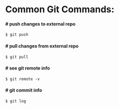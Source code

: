 # Common Git Commands:

#### \# push changes to external repo

`$ git push`

#### \# pull changes from external repo

`$ git pull`

#### \# see git remote info

`$ git remote -v`

#### \# git commit info

`$ git log`



